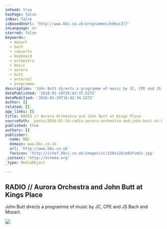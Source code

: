 ```yaml
---
inFeed: true
hasPage: false
inNav: false
isBasedOnUrl: 'http://www.bbc.co.uk/programmes/b06vs3l7'
inLanguage: en
starred: false
keywords:
  - mozart
  - bach
  - concerto
  - keyboard
  - orchestra
  - music
  - aurora
  - butt
  - external
  - programme
description: 'John Butt directs a programme of music by JC, CPE and JS Bach and Mozart.'
datePublished: '2016-01-19T16:42:37.527Z'
dateModified: '2016-01-19T16:42:34.227Z'
author: []
related: []
app_links: []
title: RADIO // Aurora Orchestra and John Butt at Kings Place
sourcePath: _posts/2016-01-19-radio-aurora-orchestra-and-john-butt-at-kings-place.md
published: true
authors: []
publisher:
  name: BBC
  domain: www.bbc.co.uk
  url: 'http://www.bbc.co.uk'
  favicon: 'http://ichef.bbci.co.uk/images/ic/128x128/p03fvm2c.jpg'
_context: 'http://schema.org'
_type: MediaObject

---
```

<article style=""><h1>RADIO // Aurora Orchestra and John Butt at Kings Place</h1><p>John Butt directs a programme of music by JC, CPE and JS Bach and Mozart.</p><img src="https://s3-us-west-2.amazonaws.com/the-grid-img/p/e4da06f20448717d26d7c11fe41b83da72f4047f.jpg" /></article>
